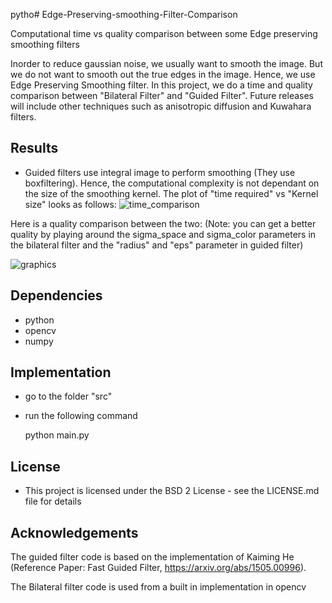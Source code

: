 pytho# Edge-Preserving-smoothing-Filter-Comparison

Computational time vs quality comparison between some Edge preserving smoothing filters

Inorder to reduce gaussian noise, we usually want to smooth the image. But we do not want to smooth out the true edges in the image. Hence, we use Edge Preserving Smoothing filter. In this project, we do a time and quality comparison between "Bilateral Filter" and "Guided Filter". Future releases will include other techniques such as anisotropic diffusion and Kuwahara filters.

## Results

- Guided filters use integral image to perform smoothing (They use boxfiltering). Hence, the computational complexity is not dependant on the size of the smoothing kernel.
 The plot of "time required" vs "Kernel size" looks as follows:
![time_comparison](https://cloud.githubusercontent.com/assets/13918778/25735656/b5a0bbd0-3121-11e7-85db-fb79a3469a23.png)

Here is a quality comparison between the two: (Note: you can get a better quality by playing around the sigma_space and sigma_color parameters in the bilateral filter and the "radius" and "eps" parameter in guided filter)
 
![graphics](https://cloud.githubusercontent.com/assets/13918778/25735611/8baad20c-3121-11e7-87d4-cd2b1ebc26eb.gif)


## Dependencies
- python
- opencv
- numpy 

## Implementation

- go to the folder "src"
- run the following command
  
  python main.py
  
## License
- This project is licensed under the BSD 2 License - see the LICENSE.md file for details

## Acknowledgements

The guided filter code is based on the implementation of Kaiming He (Reference Paper: Fast Guided Filter, https://arxiv.org/abs/1505.00996).

The Bilateral filter code is used from a built in implementation in opencv
